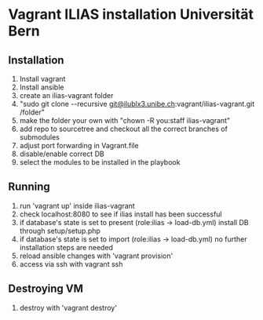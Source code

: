 # Vagrant ILIAS installation Universität Bern

## Installation
1. Install vagrant
2. Install ansible
3. create an ilias-vagrant folder
4. "sudo git clone --recursive git@ilublx3.unibe.ch:vagrant/ilias-vagrant.git /folder"
5. make the folder your own with "chown -R you:staff ilias-vagrant"
6. add repo to sourcetree and checkout all the correct branches of submodules
7. adjust port forwarding in Vagrant.file
8. disable/enable correct DB
9. select the modules to be installed in the playbook

## Running
1. run 'vagrant up' inside ilias-vagrant
2. check localhost:8080 to see if ilias install has been successful
3. if database's state is set to present (role:ilias -> load-db.yml) install DB through setup/setup.php
4. if database's state is set to import (role:ilias -> load-db.yml) no further installation steps are needed
5. reload ansible changes with 'vagrant provision'
6. access via ssh with vagrant ssh


## Destroying VM
1. destroy with 'vagrant destroy'
